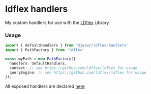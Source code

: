 # ldflex handlers
My custom handlers for use with the [LDflex](https://github.com/ldflex/ldflex) Library

### Usage

```ts
import { defaultHandlers } from '@jeswr/ldflex-handlers'
import { PathFactory } from 'ldflex'

const myPath = new PathFactory({
  handlers: defaultHandlers,
  context: // see https://github.com/ldflex/ldflex for usage
  queryEngine: // see https://github.com/ldflex/ldflex for usage
});
```

All exposed handlers are declared [here](https://github.com/jeswr/ldflex-handlers/blob/beta/lib/handlers/allHandlers.ts)

